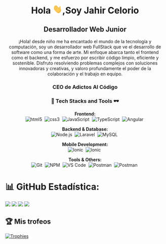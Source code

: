 <h1 align="center">Hola <img src="https://raw.githubusercontent.com/ABSphreak/ABSphreak/master/gifs/Hi.gif" width="30px" />,Soy Jahir Celorio </h1>

<h2 align="center">Desarrollador Web Junior</h2>
<p align="center">
¡Hola! desde niño me ha encantado el mundo de la tecnología y computación, soy un desarrollador web FullStack que ve el desarrollo de software como una forma de arte. Mi enfoque abarca tanto el frontend como el backend, y me esfuerzo por escribir código limpio, eficiente y sostenible. Disfruto resolviendo problemas complejos con soluciones innovadoras y creativas, y valoro profundamente el poder de la colaboración y el trabajo en equipo.
</p>

<h3 align="center">CEO de Adictos Al Código</h3>

<h3 align="center">🚀 Tech Stacks and Tools 🕶️</h3>

<p align="center">
  <!-- Grouped badges by type -->
  <strong>Frontend:</strong><br/>
  <img src="https://img.shields.io/badge/HTML5-DD4B25?style=for-the-badge&logo=html5&logoColor=white" alt="html5" />&nbsp;
  <img src="https://img.shields.io/badge/CSS3-1572B6?style=for-the-badge&logo=css3&logoColor=white" alt="css3" />&nbsp;
  <img src="https://img.shields.io/badge/JavaScript-F7DF1E?style=for-the-badge&logo=javascript&logoColor=black" alt="JavaScript" />&nbsp;
  <img src="https://img.shields.io/badge/TypeScript-3178C6?style=for-the-badge&logo=typescript&logoColor=white" alt="TypeScript" />&nbsp;
  <img src="https://img.shields.io/badge/Angular-DD0031?style=for-the-badge&logo=angular&logoColor=white" alt="Angular" />&nbsp;
  <!-- ... other frontend technologies ... -->
</p>




<p align="center">
  <strong>Backend & Database:</strong><br/>
  <img src="https://img.shields.io/badge/Node.js-339933?style=for-the-badge&logo=node.js&logoColor=white" alt="Node.js" />&nbsp;
  <img src="https://img.shields.io/badge/Laravel-FF2D20?style=for-the-badge&logo=laravel&logoColor=white" alt="Laravel" />&nbsp;
  <img src="https://img.shields.io/badge/MySQL-4479A1?style=for-the-badge&logo=mysql&logoColor=white" alt="MySQL" />&nbsp;
  <!-- ... other backend and database technologies ... -->
</p>

<p align="center">
    <strong>Mobile Development:</strong><br/>
    <img src="https://img.shields.io/badge/Ionic-3880FF?style=for-the-badge&logo=ionic&logoColor=white" alt="Ionic" />&nbsp;
    <img src="https://img.shields.io/badge/Android-3DDC84?style=for-the-badge&logo=android&logoColor=white" alt="Ionic" />&nbsp;
  <!-- ... other mobile development technologies ... -->
</p>

<p align="center">
  <strong>Tools & Others:</strong><br/>
  <img src="https://img.shields.io/badge/Git-F05032?style=for-the-badge&logo=git&logoColor=white" alt="Git" />&nbsp;
  <img src="https://img.shields.io/badge/NPM-CB3837?style=for-the-badge&logo=npm&logoColor=white" alt="NPM" />&nbsp;
  <img src="https://img.shields.io/badge/VS_Code-007ACC?style=for-the-badge&logo=visualstudiocode&logoColor=white" alt="VS Code" />&nbsp;
  <img src="https://img.shields.io/badge/Postman-FF6C37?style=for-the-badge&logo=postman&logoColor=white" alt="Postman" />&nbsp;
  <img src="https://img.shields.io/badge/Wordpress-21759B?style=for-the-badge&logo=wordpress&logoColor=white" alt="Postman" />&nbsp;
 
  
  <!-- ... other tools and technologies ... -->
</p>

# 📊 GitHub Estadística:

<div>
  <img width="440px" src="https://github-readme-stats.vercel.app/api?username=Adictos-Al-Codigo&show_icons=true&theme=onedark">
  <img width="385px" src="https://github-readme-stats.anuraghazra1.vercel.app/api/top-langs/?username=Adictos-Al-Codigo&layout=compact&theme=onedark" />
  <img width="440px" src="https://github-readme-activity-graph.vercel.app/graph?username=Adictos-Al-Codigo&theme=github">
  <img width="385px" src="https://github-readme-streak-stats.herokuapp.com/?user=Adictos-Al-Codigo&theme=onedark" />
</div>


## 🏆 Mis trofeos
[![Trophies](https://github-profile-trophy.vercel.app/?username=Adictos-Al-Codigo&theme=onedark)](https://github.com/ryo-ma/github-profile-trophy)


